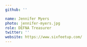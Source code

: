 ```yaml
---
github: ''

name: Jennifer Myers
photo: jennifer-myers.jpg
role: DEFNA Treasurer
twitter: ''
website: https://www.sixfeetup.com/
---
```

